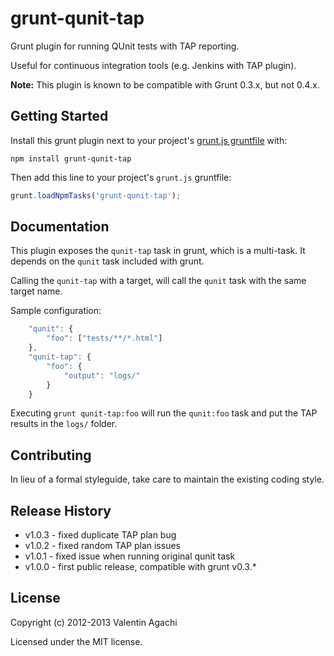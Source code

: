 # grunt-qunit-tap

Grunt plugin for running QUnit tests with TAP reporting.

Useful for continuous integration tools (e.g. Jenkins with TAP plugin).

**Note:** This plugin is known to be compatible with Grunt 0.3.x, but not 0.4.x.

## Getting Started

Install this grunt plugin next to your project's [grunt.js gruntfile][getting_started] with:

`npm install grunt-qunit-tap`

Then add this line to your project's `grunt.js` gruntfile:

```javascript
grunt.loadNpmTasks('grunt-qunit-tap');
```

[grunt]: https://github.com/cowboy/grunt
[getting_started]: https://github.com/cowboy/grunt/blob/master/docs/getting_started.md

## Documentation

This plugin exposes the `qunit-tap` task in grunt, which is a multi-task. It depends on the `qunit` task included with grunt.

Calling the `qunit-tap` with a target, will call the `qunit` task with the same target name.

Sample configuration:

```javascript
	"qunit": {
		"foo": ["tests/**/*.html"]
	},
	"qunit-tap": {
		"foo": {
			"output": "logs/"
		}
	}
```

Executing `grunt qunit-tap:foo` will run the `qunit:foo` task and put the TAP results in the `logs/` folder.

## Contributing

In lieu of a formal styleguide, take care to maintain the existing coding style.

## Release History

- v1.0.3 - fixed duplicate TAP plan bug
- v1.0.2 - fixed random TAP plan issues
- v1.0.1 - fixed issue when running original qunit task
- v1.0.0 - first public release, compatible with grunt v0.3.*

## License

Copyright (c) 2012-2013 Valentin Agachi

Licensed under the MIT license.

